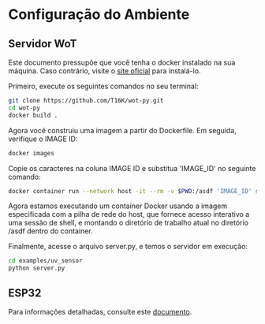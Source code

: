 # Configuração do Ambiente

## Servidor WoT

Este documento pressupõe que você tenha o docker instalado na sua máquina. Caso contrário, visite o [site oficial](https://docs.docker.com/get-docker/) para instalá-lo.

Primeiro, execute os seguintes comandos no seu terminal:
```sh
git clone https://github.com/T16K/wot-py.git
cd wot-py
docker build .
```

Agora você construiu uma imagem a partir do Dockerfile. Em seguida, verifique o IMAGE ID:
```sh
docker images
```

Copie os caracteres na coluna IMAGE ID e substitua 'IMAGE_ID' no seguinte comando:
```sh
docker container run --network host -it --rm -v $PWD:/asdf 'IMAGE_ID' sh
```

Agora estamos executando um container Docker usando a imagem especificada com a pilha de rede do host, que fornece acesso interativo a uma sessão de shell, e montando o diretório de trabalho atual no diretório /asdf dentro do container.

Finalmente, acesse o arquivo server.py, e temos o servidor em execução:
```sh
cd examples/uv_sensor
python server.py
```

## ESP32

Para informações detalhadas, consulte este [documento](https://t16k-ach2157.readthedocs.io/en/latest/comp/esp.html).
